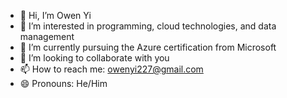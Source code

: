 - 👋 Hi, I’m Owen Yi
- 👀 I’m interested in programming, cloud technologies, and data management
- 🌱 I’m currently pursuing the Azure certification from Microsoft
- 💞️ I’m looking to collaborate with you
- 📫 How to reach me: owenyi227@gmail.com
- 😄 Pronouns: He/Him

<!---
owenygy/owenygy is a ✨ special ✨ repository because its `README.md` (this file) appears on your GitHub profile.
You can click the Preview link to take a look at your changes.
--->
